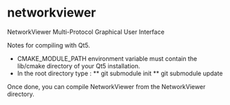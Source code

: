 networkviewer
=============

NetworkViewer Multi-Protocol Graphical User Interface

Notes for compiling with Qt5.

* CMAKE_MODULE_PATH environment variable must contain the lib/cmake directory of your Qt5 installation.
* In the root directory type :
** git submodule init
** git submodule update

Once done, you can compile NetworkViewer from the NetworkViewer directory.
